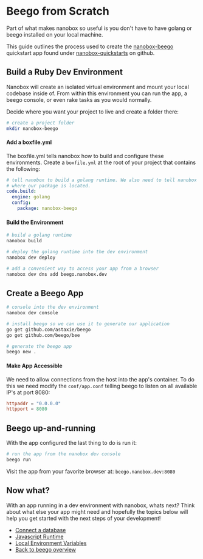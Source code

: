 # Beego from Scratch
Part of what makes nanobox so useful is you don't have to have golang or beego installed on your local machine.

This guide outlines the process used to create the <a href="https://github.com/nanobox-quickstarts/nanobox-beego" target="\_blank">nanobox-beego</a> quickstart app found under <a href="https://github.com/nanobox-quickstarts" target="\_blank">nanobox-quickstarts</a> on github.

## Build a Ruby Dev Environment
Nanobox will create an isolated virtual environment and mount your local codebase inside of. From within this environment you can run the app, a beego console, or even rake tasks as you would normally.

Decide where you want your project to live and create a folder there:

```bash
# create a project folder
mkdir nanobox-beego
```

#### Add a boxfile.yml
The boxfile.yml tells nanobox how to build and configure these environments. Create a `boxfile.yml` at the root of your project that contains the following:

```yaml
# tell nanobox to build a golang runtime. We also need to tell nanobox
# where our package is located.
code.build:
  engine: golang
  config:
    package: nanobox-beego
```

#### Build the Environment

```bash
# build a golang runtime
nanobox build

# deploy the golang runtime into the dev environment
nanobox dev deploy

# add a convenient way to access your app from a browser
nanobox dev dns add beego.nanobox.dev
```

## Create a Beego App

```bash
# console into the dev environment
nanobox dev console

# install beego so we can use it to generate our application
go get github.com/astaxie/beego
go get github.com/beego/bee

# generate the beego app
beego new .
```

#### Make App Accessible
We need to allow connections from the host into the app's container. To do this we need modify the `conf/app.conf` telling beego to listen on all available IP's at port 8080:

```conf
httpaddr = "0.0.0.0"
httpport = 8080
```

## Beego up-and-running
With the app configured the last thing to do is run it:

```bash
# run the app from the nanobox dev console
beego run
```

Visit the app from your favorite browser at: `beego.nanobox.dev:8080`

## Now what?
With an app running in a dev environment with nanobox, whats next? Think about what else your app might need and hopefully the topics below will help you get started with the next steps of your development!

* [Connect a database](connect-a-database.html)
* [Javascript Runtime](javascript-runtime.html)
* [Local Environment Variables](local-evars.html)
* [Back to beego overview](beego.html)
